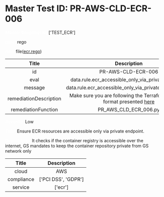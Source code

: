 



# Master Test ID: PR-AWS-CLD-ECR-006


***<font color="white">Master Snapshot Id:</font>*** ['TEST_ECR']

***<font color="white">type:</font>*** rego

***<font color="white">rule:</font>*** file([ecr.rego])  
  
  
  
  

|Title|Description|
| :---: | :---: |
|id|PR-AWS-CLD-ECR-006|
|eval|data.rule.ecr_accessible_only_via_private_endpoint|
|message|data.rule.ecr_accessible_only_via_private_endpoint_err|
|remediationDescription|Make sure you are following the Terraform template format presented <a href='https://boto3.amazonaws.com/v1/documentation/api/latest/reference/services/ecr.html#ECR.Client.get_repository_policy' target='_blank'>here</a>|
|remediationFunction|PR_AWS_CLD_ECR_006.py|


***<font color="white">Severity:</font>*** Low

***<font color="white">Title:</font>*** Ensure ECR resources are accessible only via private endpoint.

***<font color="white">Description:</font>*** It checks if the container registry is accessible over the internet, GS mandates to keep the container repository private from GS network only  
  
  

|Title|Description|
| :---: | :---: |
|cloud|AWS|
|compliance|['PCI DSS', 'GDPR']|
|service|['ecr']|



[ecr.rego]: https://github.com/prancer-io/prancer-compliance-test/tree/master/aws/cloud/ecr.rego
